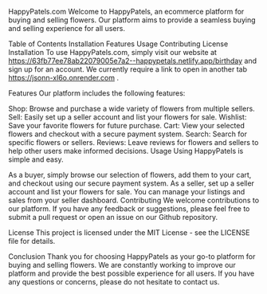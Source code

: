 HappyPatels.com
Welcome to HappyPatels, an ecommerce platform for buying and selling flowers. Our platform aims to provide a seamless buying and selling experience for all users.

Table of Contents
Installation
Features
Usage
Contributing
License
Installation
To use HappyPatels.com, simply visit our website at https://63fb77ee78ab22079005e7a2--happypetals.netlify.app/birthday and sign up for an account. We currently require a link to open in another tab https://jsonn-xl6o.onrender.com .

Features
Our platform includes the following features:

Shop: Browse and purchase a wide variety of flowers from multiple sellers.
Sell: Easily set up a seller account and list your flowers for sale.
Wishlist: Save your favorite flowers for future purchase.
Cart: View your selected flowers and checkout with a secure payment system.
Search: Search for specific flowers or sellers.
Reviews: Leave reviews for flowers and sellers to help other users make informed decisions.
Usage
Using HappyPatels is simple and easy.

As a buyer, simply browse our selection of flowers, add them to your cart, and checkout using our secure payment system.
As a seller, set up a seller account and list your flowers for sale. You can manage your listings and sales from your seller dashboard.
Contributing
We welcome contributions to our platform. If you have any feedback or suggestions, please feel free to submit a pull request or open an issue on our Github repository.

License
This project is licensed under the MIT License - see the LICENSE file for details.

Conclusion
Thank you for choosing HappyPatels as your go-to platform for buying and selling flowers. We are constantly working to improve our platform and provide the best possible experience for all users. If you have any questions or concerns, please do not hesitate to contact us.
